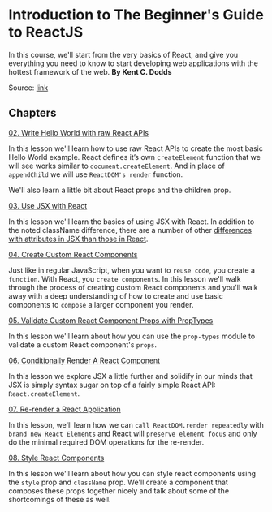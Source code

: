 # Introduction to The Beginner's Guide to ReactJS

In this course, we'll start from the very basics of React, and give you everything you need to know to start developing web applications with the hottest framework of the web. **By Kent C. Dodds**

Source: [link](https://egghead.io/lessons/react-introduction-to-the-beginner-s-guide-to-reactjs)

## Chapters

[02. Write Hello World with raw React APIs](https://github.com/xgirma/intro-to-the-beginner-guid-to-ractjs/tree/ch.02/chapters/ch.02)

In this lesson we'll learn how to use raw React APIs to create the most basic Hello World example. React defines it’s own `createElement` function that we will see works similar to `document.createElement`. And in place of `appendChild` we will use `ReactDOM's render` function.

We'll also learn a little bit about React props and the children prop.

[03. Use JSX with React](https://github.com/xgirma/intro-to-the-beginner-guid-to-ractjs/tree/ch.03/chapters/ch.03)

In this lesson we'll learn the basics of using JSX with React. In addition to the noted className difference, there are a number of other [differences with attributes in JSX than those in React](https://reactjs.org/docs/dom-elements.html).


[04. Create Custom React Components](https://github.com/xgirma/intro-to-the-beginner-guid-to-ractjs/tree/ch.04/chapters/ch.04)

Just like in regular JavaScript, when you want to `reuse code`, you create a `function`. With React, you `create components`. In this lesson we'll walk through the process of creating custom React components and you'll walk away with a deep understanding of how to create and use basic components to `compose` a larger component you render.

[05. Validate Custom React Component Props with PropTypes](https://github.com/xgirma/intro-to-the-beginner-guid-to-ractjs/tree/ch.05/chapters/ch.05)

In this lesson we'll learn about how you can use the `prop-types` module to validate a custom React component's `props`.

[06. Conditionally Render A React Component](https://github.com/xgirma/intro-to-the-beginner-guid-to-ractjs/tree/ch.06/chapters/ch.06)
 
 In this lesson we explore JSX a little further and solidify in our minds that JSX is simply syntax sugar on top of a fairly simple React API: `React.createElement`.
 
[07. Re-render a React Application](https://github.com/xgirma/intro-to-the-beginner-guid-to-ractjs/tree/ch.06/chapters/ch.06)

In this lesson, we'll learn how we can `call ReactDOM.render repeatedly` with `brand new React Elements` and React will `preserve element focus` and only do the minimal required DOM operations for the re-render.

[08. Style React Components](https://github.com/xgirma/intro-to-the-beginner-guid-to-ractjs/tree/ch.07/chapters/ch.07)

In this lesson we'll learn about how you can style react components using the `style` prop and `className` prop. We'll create a component that composes these props together nicely and talk about some of the shortcomings of these as well.